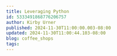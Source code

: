 ```yaml
---
title: Leveraging Python
id: 5333491868776206757
author: Kirby Urner
published: 2024-11-30T11:00:00.003-08:00
updated: 2024-11-30T11:00:44.103-08:00
blog: coffee_shops
tags: 
---
```


